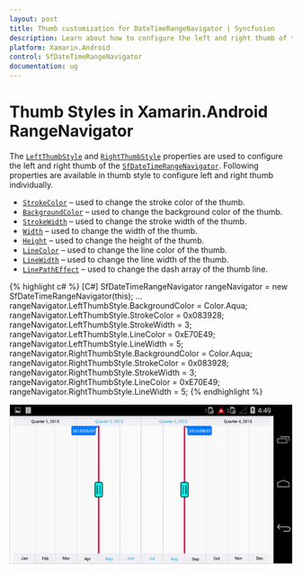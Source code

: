 ```yaml
---
layout: post
title: Thumb customization for DateTimeRangeNavigator | Syncfusion
description: Learn about how to configure the left and right thumb of the Xamarin.Android SfDateTimeRangeNavigator.
platform: Xamarin.Android
control: SfDateTimeRangeNavigator
documentation: ug
---
```


# Thumb Styles in Xamarin.Android RangeNavigator

The [`LeftThumbStyle`](https://help.syncfusion.com/cr/xamarin-android/Com.Syncfusion.Rangenavigator.SfDateTimeRangeNavigator.html#Com_Syncfusion_Rangenavigator_SfDateTimeRangeNavigator_LeftThumbStyle) and [`RightThumbStyle`](https://help.syncfusion.com/cr/xamarin-android/Com.Syncfusion.Rangenavigator.SfDateTimeRangeNavigator.html#Com_Syncfusion_Rangenavigator_SfDateTimeRangeNavigator_RightThumbStyle) properties are used to configure the left and right thumb of the [`SfDateTimeRangeNavigator`](https://help.syncfusion.com/cr/xamarin-android/Com.Syncfusion.Rangenavigator.SfDateTimeRangeNavigator.html). Following properties are available in thumb style to configure left and right thumb individually. 

* [`StrokeColor`](https://help.syncfusion.com/cr/xamarin-android/Com.Syncfusion.Rangenavigator.ThumbStyle.html#Com_Syncfusion_Rangenavigator_ThumbStyle_StrokeColor) – used to change the stroke color of the thumb.
* [`BackgroundColor`](https://help.syncfusion.com/cr/xamarin-android/Com.Syncfusion.Rangenavigator.ThumbStyle.html#Com_Syncfusion_Rangenavigator_ThumbStyle_BackgroundColor) – used to change the background color of the thumb.
* [`StrokeWidth`](https://help.syncfusion.com/cr/xamarin-android/Com.Syncfusion.Rangenavigator.ThumbStyle.html#Com_Syncfusion_Rangenavigator_ThumbStyle_StrokeWidth) – used to change the stroke width of the thumb.
* [`Width`](https://help.syncfusion.com/cr/xamarin-android/Com.Syncfusion.Rangenavigator.ThumbStyle.html#Com_Syncfusion_Rangenavigator_ThumbStyle_Width) – used to change the width of the thumb.
* [`Height`](https://help.syncfusion.com/cr/xamarin-android/Com.Syncfusion.Rangenavigator.ThumbStyle.html#Com_Syncfusion_Rangenavigator_ThumbStyle_Height) – used to change the height of the thumb.
* [`LineColor`](https://help.syncfusion.com/cr/xamarin-android/Com.Syncfusion.Rangenavigator.ThumbStyle.html#Com_Syncfusion_Rangenavigator_ThumbStyle_LineColor) – used to change the line color of the thumb.
* [`LineWidth`](https://help.syncfusion.com/cr/xamarin-android/Com.Syncfusion.Rangenavigator.ThumbStyle.html#Com_Syncfusion_Rangenavigator_ThumbStyle_LineWidth) – used to change the line width of the thumb.
* [`LinePathEffect`](https://help.syncfusion.com/cr/xamarin-android/Com.Syncfusion.Rangenavigator.ThumbStyle.html#Com_Syncfusion_Rangenavigator_ThumbStyle_LinePathEffect) – used to change the dash array of the thumb line.

{% highlight c# %}
[C#]
SfDateTimeRangeNavigator rangeNavigator = new SfDateTimeRangeNavigator(this);
...
rangeNavigator.LeftThumbStyle.BackgroundColor = Color.Aqua;
rangeNavigator.LeftThumbStyle.StrokeColor = 0x083928;
rangeNavigator.LeftThumbStyle.StrokeWidth = 3;
rangeNavigator.LeftThumbStyle.LineColor = 0xE70E49;
rangeNavigator.LeftThumbStyle.LineWidth = 5;
rangeNavigator.RightThumbStyle.BackgroundColor = Color.Aqua;
rangeNavigator.RightThumbStyle.StrokeColor = 0x083928;
rangeNavigator.RightThumbStyle.StrokeWidth = 3;
rangeNavigator.RightThumbStyle.LineColor = 0xE70E49;
rangeNavigator.RightThumbStyle.LineWidth = 5;
{% endhighlight %}

![Thumb Style in Xamarin.Android SfDateTimeRangeNavigator](thumb_images/thumb_img1.png)


